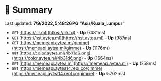 # 📖 Summary
Last updated: **7/9/2022, 5:48:26 PG "Asia/Kuala_Lumpur"**

- `GET` [https://lilr.ml](https://lilr.ml) - **Up** (7481ms)
- `GET` [https://hst.aytea.ml](https://hst.aytea.ml) - **Up** (987ms)
- `GET` [https://memeapi.aytea.ml/gimme](https://memeapi.aytea.ml/gimme) - **Up** (1176ms)
- `GET` [https://color.aytea.ml/4b31d6.png](https://color.aytea.ml/4b31d6.png) - **Up** (1664ms)
- `GET` [https://memeapi.aytea.ml](https://memeapi.aytea.ml) - **Up** (858ms)
- `GET` [https://memeapi.aytea14.repl.co/gimme](https://memeapi.aytea14.repl.co/gimme) - **Up** (5702ms)
